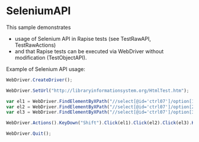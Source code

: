 # SeleniumAPI

This sample demonstrates 

- usage of Selenium API in Rapise tests (see TestRawAPI, TestRawActions)
- and that Rapise tests can be executed via WebDriver without modification (TestObjectAPI).

Example of Selenium API usage:
```javascript
WebDriver.CreateDriver();

WebDriver.SetUrl("http://libraryinformationsystem.org/HtmlTest.htm");

var el1 = WebDriver.FindElementByXPath("//select[@id='ctrl07']/option[1]");
var el2 = WebDriver.FindElementByXPath("//select[@id='ctrl07']/option[2]");
var el3 = WebDriver.FindElementByXPath("//select[@id='ctrl07']/option[3]");

WebDriver.Actions().KeyDown("Shift").Click(el1).Click(el2).Click(el3).KeyUp("Shift").Perform();

WebDriver.Quit();
```

